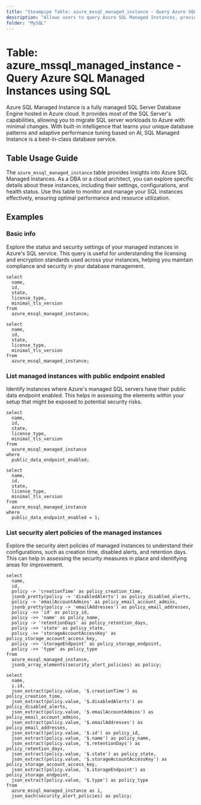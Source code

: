 ```yaml
---
title: "Steampipe Table: azure_mssql_managed_instance - Query Azure SQL Managed Instances using SQL"
description: "Allows users to query Azure SQL Managed Instances, providing a comprehensive view of the settings, configurations, and health status of these resources."
folder: "MySQL"
---
```


# Table: azure_mssql_managed_instance - Query Azure SQL Managed Instances using SQL

Azure SQL Managed Instance is a fully managed SQL Server Database Engine hosted in Azure cloud. It provides most of the SQL Server's capabilities, allowing you to migrate SQL server workloads to Azure with minimal changes. With built-in intelligence that learns your unique database patterns and adaptive performance tuning based on AI, SQL Managed Instance is a best-in-class database service.

## Table Usage Guide

The `azure_mssql_managed_instance` table provides insights into Azure SQL Managed Instances. As a DBA or a cloud architect, you can explore specific details about these instances, including their settings, configurations, and health status. Use this table to monitor and manage your SQL instances effectively, ensuring optimal performance and resource utilization.

## Examples

### Basic info
Explore the status and security settings of your managed instances in Azure's SQL service. This query is useful for understanding the licensing and encryption standards used across your instances, helping you maintain compliance and security in your database management.

```sql+postgres
select
  name,
  id,
  state,
  license_type,
  minimal_tls_version
from
  azure_mssql_managed_instance;
```

```sql+sqlite
select
  name,
  id,
  state,
  license_type,
  minimal_tls_version
from
  azure_mssql_managed_instance;
```

### List managed instances with public endpoint enabled
Identify instances where Azure's managed SQL servers have their public data endpoint enabled. This helps in assessing the elements within your setup that might be exposed to potential security risks.

```sql+postgres
select
  name,
  id,
  state,
  license_type,
  minimal_tls_version
from
  azure_mssql_managed_instance
where
  public_data_endpoint_enabled;
```

```sql+sqlite
select
  name,
  id,
  state,
  license_type,
  minimal_tls_version
from
  azure_mssql_managed_instance
where
  public_data_endpoint_enabled = 1;
```

### List security alert policies of the managed instances
Explore the security alert policies of managed instances to understand their configurations, such as creation time, disabled alerts, and retention days. This can help in assessing the security measures in place and identifying areas for improvement.

```sql+postgres
select
  name,
  id,
  policy -> 'creationTime' as policy_creation_time,
  jsonb_pretty(policy -> 'disabledAlerts') as policy_disabled_alerts,
  policy -> 'emailAccountAdmins' as policy_email_account_admins,
  jsonb_pretty(policy -> 'emailAddresses') as policy_email_addresses,
  policy ->> 'id' as policy_id,
  policy ->> 'name' as policy_name,
  policy -> 'retentionDays' as policy_retention_days,
  policy ->> 'state' as policy_state,
  policy ->> 'storageAccountAccessKey' as policy_storage_account_access_key,
  policy ->> 'storageEndpoint' as policy_storage_endpoint,
  policy ->> 'type' as policy_type
from
  azure_mssql_managed_instance,
  jsonb_array_elements(security_alert_policies) as policy;
```

```sql+sqlite
select
  name,
  i.id,
  json_extract(policy.value, '$.creationTime') as policy_creation_time,
  json_extract(policy.value, '$.disabledAlerts') as policy_disabled_alerts,
  json_extract(policy.value, '$.emailAccountAdmins') as policy_email_account_admins,
  json_extract(policy.value, '$.emailAddresses') as policy_email_addresses,
  json_extract(policy.value, '$.id') as policy_id,
  json_extract(policy.value, '$.name') as policy_name,
  json_extract(policy.value, '$.retentionDays') as policy_retention_days,
  json_extract(policy.value, '$.state') as policy_state,
  json_extract(policy.value, '$.storageAccountAccessKey') as policy_storage_account_access_key,
  json_extract(policy.value, '$.storageEndpoint') as policy_storage_endpoint,
  json_extract(policy.value, '$.type') as policy_type
from
  azure_mssql_managed_instance as i,
  json_each(security_alert_policies) as policy;
```
